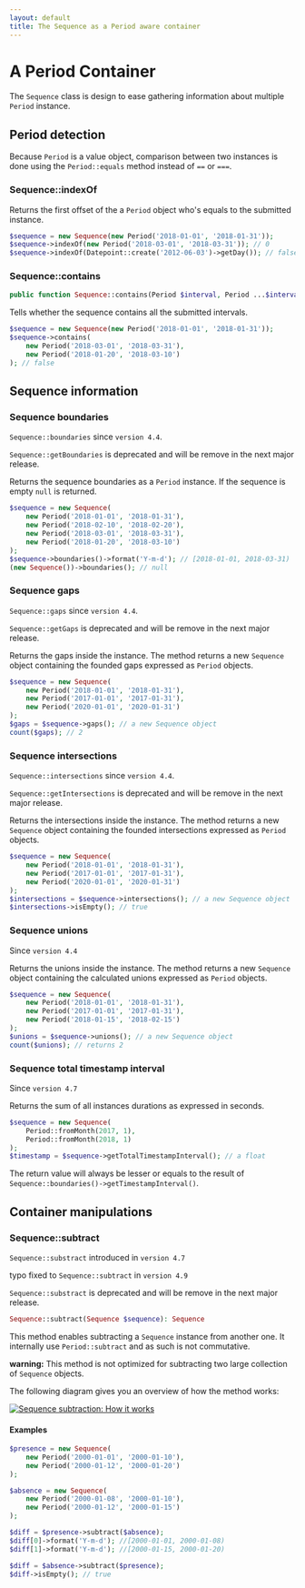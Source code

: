 ```yaml
---
layout: default
title: The Sequence as a Period aware container
---
```


# A Period Container

The `Sequence` class is design to ease gathering information about multiple `Period` instance.

## Period detection

Because `Period` is a value object, comparison between two instances is done using the `Period::equals` method instead of `==` or `===`.

### Sequence::indexOf

Returns the first offset of the a `Period` object who's equals to the submitted instance.

~~~php
$sequence = new Sequence(new Period('2018-01-01', '2018-01-31'));
$sequence->indexOf(new Period('2018-03-01', '2018-03-31')); // 0
$sequence->indexOf(Datepoint::create('2012-06-03')->getDay()); // false
~~~

### Sequence::contains

~~~php
public function Sequence::contains(Period $interval, Period ...$intervals);
~~~

Tells whether the sequence contains all the submitted intervals.

~~~php
$sequence = new Sequence(new Period('2018-01-01', '2018-01-31'));
$sequence->contains(
    new Period('2018-03-01', '2018-03-31'),
    new Period('2018-01-20', '2018-03-10')
); // false
~~~

## Sequence information

### Sequence boundaries

<p class="message-info"><code>Sequence::boundaries</code> since <code>version 4.4</code>.</p>
<p class="message-warning"><code>Sequence::getBoundaries</code> is deprecated and will be remove in the next major release.</p>

Returns the sequence boundaries as a `Period` instance. If the sequence is empty `null` is returned.

~~~php
$sequence = new Sequence(
    new Period('2018-01-01', '2018-01-31'),
    new Period('2018-02-10', '2018-02-20'),
    new Period('2018-03-01', '2018-03-31'),
    new Period('2018-01-20', '2018-03-10')
);
$sequence->boundaries()->format('Y-m-d'); // [2018-01-01, 2018-03-31)
(new Sequence())->boundaries(); // null
~~~

### Sequence gaps

<p class="message-info"><code>Sequence::gaps</code> since <code>version 4.4</code>.</p>
<p class="message-warning"><code>Sequence::getGaps</code> is deprecated and will be remove in the next major release.</p>

Returns the gaps inside the instance. The method returns a new `Sequence` object containing the founded
gaps expressed as `Period` objects.

~~~php
$sequence = new Sequence(
    new Period('2018-01-01', '2018-01-31'),
    new Period('2017-01-01', '2017-01-31'),
    new Period('2020-01-01', '2020-01-31')
);
$gaps = $sequence->gaps(); // a new Sequence object
count($gaps); // 2
~~~

### Sequence intersections

<p class="message-info"><code>Sequence::intersections</code> since <code>version 4.4</code>.</p>
<p class="message-warning"><code>Sequence::getIntersections</code> is deprecated and will be remove in the next major release.</p>

Returns the intersections inside the instance. The method returns a new `Sequence` object containing the founded
intersections expressed as `Period` objects.

~~~php
$sequence = new Sequence(
    new Period('2018-01-01', '2018-01-31'),
    new Period('2017-01-01', '2017-01-31'),
    new Period('2020-01-01', '2020-01-31')
);
$intersections = $sequence->intersections(); // a new Sequence object
$intersections->isEmpty(); // true
~~~

### Sequence unions

<p class="message-info">Since <code>version 4.4</code></p>

Returns the unions inside the instance. The method returns a new `Sequence` object containing the calculated unions expressed as `Period` objects.

~~~php
$sequence = new Sequence(
    new Period('2018-01-01', '2018-01-31'),
    new Period('2017-01-01', '2017-01-31'),
    new Period('2018-01-15', '2018-02-15')
);
$unions = $sequence->unions(); // a new Sequence object
count($unions); // returns 2
~~~

### Sequence total timestamp interval

<p class="message-info">Since <code>version 4.7</code></p>

Returns the sum of all instances durations as expressed in seconds.

~~~php
$sequence = new Sequence(
    Period::fromMonth(2017, 1),
    Period::fromMonth(2018, 1)
);
$timestamp = $sequence->getTotalTimestampInterval(); // a float
~~~

<p class="message-notice">The return value will always be lesser or equals to the result of <code>Sequence::boundaries()->getTimestampInterval()</code>.</p>

## Container manipulations

### Sequence::subtract

<p class="message-info"><code>Sequence::substract</code> introduced in <code>version 4.7</code></p>
<p class="message-notice">typo fixed to <code>Sequence::subtract</code> in <code>version 4.9</code></p>
<p class="message-warning"><code>Sequence::substract</code> is deprecated and will be remove in the next major release.</p>

~~~php
Sequence::subtract(Sequence $sequence): Sequence
~~~

This method enables subtracting a `Sequence` instance from another one. It internally use `Period::subtract` and as such is not commutative.

<p class="message-notice"><strong>warning:</strong> This method is not optimized for subtracting two large collection of <code>Sequence</code> objects.</p>

The following diagram gives you an overview of how the method works:

[![](/media/sequence-substract2.png "Sequence subtraction: How it works")](/media/sequence-substract.png)

#### Examples

~~~php
$presence = new Sequence(
    new Period('2000-01-01', '2000-01-10'),
    new Period('2000-01-12', '2000-01-20')
);

$absence = new Sequence(
    new Period('2000-01-08', '2000-01-10'),
    new Period('2000-01-12', '2000-01-15')
);

$diff = $presence->subtract($absence);
$diff[0]->format('Y-m-d'); //[2000-01-01, 2000-01-08)
$diff[1]->format('Y-m-d'); //[2000-01-15, 2000-01-20)

$diff = $absence->subtract($presence);
$diff->isEmpty(); // true
~~~
